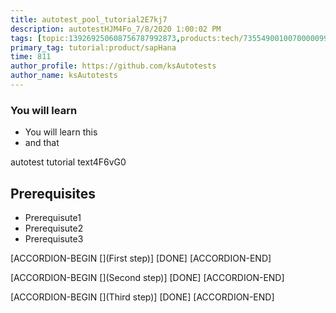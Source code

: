```yaml
---
title: autotest_pool_tutorial2E7kj7
description: autotestHJM4Fo_7/8/2020 1:00:02 PM
tags: [topic:139269250608756787992873,products:tech/73554900100700000996,tutorial:experience/advanced]
primary_tag: tutorial:product/sapHana
time: 811
author_profile: https://github.com/ksAutotests
author_name: ksAutotests
---
```

### You will learn
- You will learn this
- and that

autotest tutorial text4F6vG0

## Prerequisites
- Prerequisute1
- Prerequisute2
- Prerequisute3

[ACCORDION-BEGIN [](First step)]
[DONE]
[ACCORDION-END]

[ACCORDION-BEGIN [](Second step)]
[DONE]
[ACCORDION-END]

[ACCORDION-BEGIN [](Third step)]
[DONE]
[ACCORDION-END]

